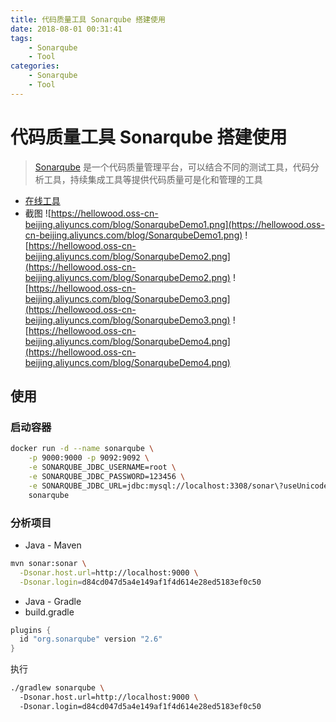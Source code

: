 ```yaml
---
title: 代码质量工具 Sonarqube 搭建使用
date: 2018-08-01 00:31:41
tags:
    - Sonarqube
    - Tool
categories: 
    - Sonarqube
    - Tool
---
```


# 代码质量工具 Sonarqube 搭建使用

> [Sonarqube](https://www.sonarqube.org/) 是一个代码质量管理平台，可以结合不同的测试工具，代码分析工具，持续集成工具等提供代码质量可是化和管理的工具

- [在线工具](https://sonarcloud.io)
- 截图
![https://hellowood.oss-cn-beijing.aliyuncs.com/blog/SonarqubeDemo1.png](https://hellowood.oss-cn-beijing.aliyuncs.com/blog/SonarqubeDemo1.png)
![https://hellowood.oss-cn-beijing.aliyuncs.com/blog/SonarqubeDemo2.png](https://hellowood.oss-cn-beijing.aliyuncs.com/blog/SonarqubeDemo2.png)
![https://hellowood.oss-cn-beijing.aliyuncs.com/blog/SonarqubeDemo3.png](https://hellowood.oss-cn-beijing.aliyuncs.com/blog/SonarqubeDemo3.png)
![https://hellowood.oss-cn-beijing.aliyuncs.com/blog/SonarqubeDemo4.png](https://hellowood.oss-cn-beijing.aliyuncs.com/blog/SonarqubeDemo4.png)


## 使用

### 启动容器

``` bash
docker run -d --name sonarqube \
    -p 9000:9000 -p 9092:9092 \
    -e SONARQUBE_JDBC_USERNAME=root \
    -e SONARQUBE_JDBC_PASSWORD=123456 \
    -e SONARQUBE_JDBC_URL=jdbc:mysql://localhost:3308/sonar\?useUnicode=true\&characterEncoding=utf8 \
    sonarqube
```

### 分析项目

- Java - Maven

```bash
mvn sonar:sonar \
  -Dsonar.host.url=http://localhost:9000 \
  -Dsonar.login=d84cd047d5a4e149af1f4d614e28ed5183ef0c50
```

- Java - Gradle 
 - build.gradle

```gradle
plugins {
  id "org.sonarqube" version "2.6"
}
```

执行

```bash
./gradlew sonarqube \ 
  -Dsonar.host.url=http://localhost:9000 \ 
  -Dsonar.login=d84cd047d5a4e149af1f4d614e28ed5183ef0c50
```